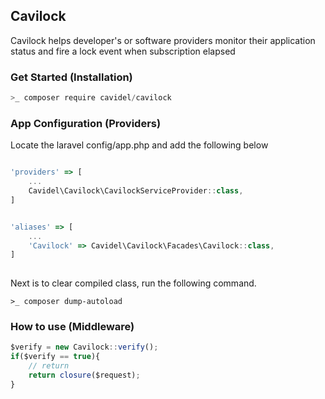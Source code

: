 ## Cavilock
Cavilock helps developer's or software providers monitor their application status and fire a lock event when subscription elapsed

### Get Started (Installation)
```javascript
>_ composer require cavidel/cavilock
```

### App Configuration (Providers)
Locate the laravel config/app.php and add the following below
```javascript

'providers' => [
	...
	Cavidel\Cavilock\CavilockServiceProvider::class,
]


'aliases' => [
	...
	'Cavilock' => Cavidel\Cavilock\Facades\Cavilock::class,
]
	
```

Next is to clear compiled class, run the following command.
``` 
>_ composer dump-autoload
```

### How to use (Middleware)
```javascript
$verify = new Cavilock::verify();
if($verify == true){
    // return 
    return closure($request);
}
```
